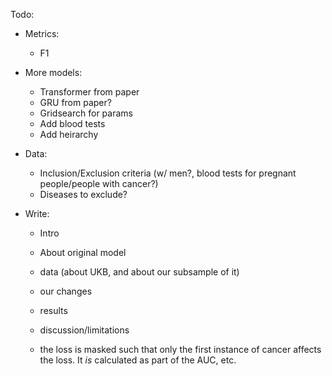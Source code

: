 Todo:
* Metrics:
    * F1

* More models:
    * Transformer from paper
    * GRU from paper?
    * Gridsearch for params
    * Add blood tests
    * Add heirarchy

* Data:
    * Inclusion/Exclusion criteria (w/ men?, blood tests for pregnant people/people with cancer?)
    * Diseases to exclude?

* Write:
    * Intro
    * About original model
    * data (about UKB, and about our subsample of it)
    * our changes
    * results
    * discussion/limitations

    * the loss is masked such that only the first instance of cancer affects the loss.
        It *is* calculated as part of the AUC, etc.


